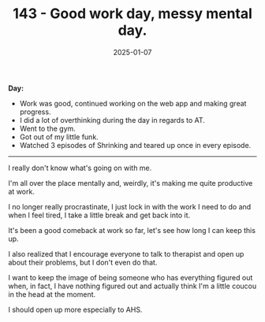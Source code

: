 ﻿---
title: 143 - Good work day, messy mental day.
date: 2025-01-07
categories: ["daily"]
tags: posts

---
**Day:** 

- Work was good, continued working on the web app and making great progress.
- I did a lot of overthinking during the day in regards to AT.
- Went to the gym.
- Got out of my little funk.
- Watched 3 episodes of Shrinking and teared up once in every episode.
---
I really don't know what's going on with me.

I'm all over the place mentally and, weirdly, it's making me quite productive at work.

I no longer really procrastinate, I just lock in with the work I need to do and when I feel tired, I take a little break and get back into it.

It's been a good comeback at work so far, let's see how long I can keep this up.

I also realized that I encourage everyone to talk to therapist and open up about their problems, but I don't even do that.

I want to keep the image of being someone who has everything figured out when, in fact, I have nothing figured out and actually think I'm a little coucou in the head at the moment.

I should open up more especially to AHS.
